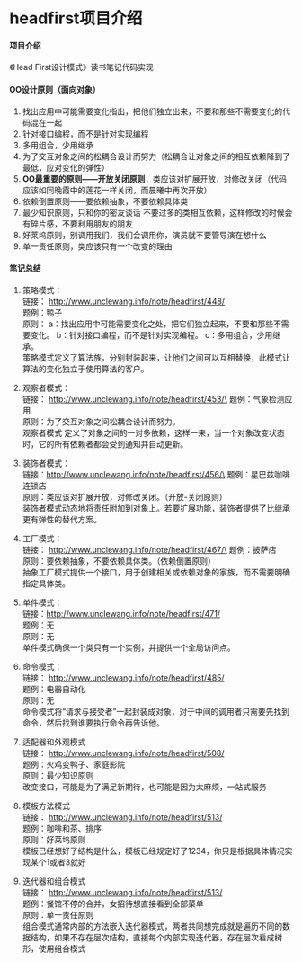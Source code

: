 # headfirst项目介绍

#### 项目介绍
《Head First设计模式》读书笔记代码实现

#### OO设计原则（面向对象）
1. 找出应用中可能需要变化指出，把他们独立出来，不要和那些不需要变化的代码混在一起
2. 针对接口编程，而不是针对实现编程
3. 多用组合，少用继承
4. 为了交互对象之间的松耦合设计而努力（松耦合让对象之间的相互依赖降到了最低，应对变化的弹性）
5. **OO最重要的原则——开放关闭原则**，类应该对扩展开放，对修改关闭（代码应该如同晚霞中的莲花一样关闭，而晨曦中再次开放）
6. 依赖倒置原则——要依赖抽象，不要依赖具体类
7. 最少知识原则，只和你的密友谈话 不要过多的类相互依赖，这样修改的时候会有碎片感，不要利用朋友的朋友
8. 好莱坞原则，别调用我们，我们会调用你，演员就不要管导演在想什么
9. 单一责任原则，类应该只有一个改变的理由

#### 笔记总结

1. 策略模式：\
链接： http://www.unclewang.info/note/headfirst/448/ \
题例：鸭子 \
原则：
a：找出应用中可能需要变化之处，把它们独立起来，不要和那些不需要变化。
b：针对接口编程，而不是针对实现编程。
c：多用组合，少用继承。\
策略模式定义了算法族，分别封装起来，让他们之间可以互相替换，此模式让算法的变化独立于使用算法的客户。

2. 观察者模式：\
链接： http://www.unclewang.info/note/headfirst/453/\
题例：气象检测应用\
原则：为了交互对象之间松耦合设计而努力。\
观察者模式 定义了对象之间的一对多依赖，这样一来，当一个对象改变状态时，它的所有依赖者都会受到通知并自动更新。

3. 装饰者模式：\
链接：http://www.unclewang.info/note/headfirst/456/\
题例：星巴兹咖啡连锁店\
原则：类应该对扩展开放，对修改关闭。（开放-关闭原则）\
装饰者模式动态地将责任附加到对象上。若要扩展功能，装饰者提供了比继承更有弹性的替代方案。

4. 工厂模式：\
链接： http://www.unclewang.info/note/headfirst/467/\
题例：披萨店\
原则：要依赖抽象，不要依赖具体类。（依赖倒置原则）\
抽象工厂模式提供一个接口，用于创建相关或依赖对象的家族，而不需要明确指定具体类。

5. 单件模式：\
链接：http://www.unclewang.info/note/headfirst/471/ \
题例：无\
原则：无\
单件模式确保一个类只有一个实例，并提供一个全局访问点。

6. 命令模式：\
链接： http://www.unclewang.info/note/headfirst/485/ \
题例：电器自动化\
原则：无\
命令模式将“请求与接受者”一起封装成对象，对于中间的调用者只需要先找到命令，然后找到谁要执行命令再告诉他。

7. 适配器和外观模式 \
链接： http://www.unclewang.info/note/headfirst/508/ \
题例：火鸡变鸭子、家庭影院 \
原则：最少知识原则 \
改变接口，可能是为了满足新期待，也可能是因为太麻烦，一站式服务

8. 模板方法模式 \
链接： http://www.unclewang.info/note/headfirst/513/ \
题例：咖啡和茶、排序 \
原则：好莱坞原则 \
模板已经想好了结构是什么，模板已经规定好了1234，你只是根据具体情况实现某个1或者3就好

9. 迭代器和组合模式 \
链接： http://www.unclewang.info/note/headfirst/513/ \
题例：餐馆不停的合并，女招待想直接看到全部菜单 \
原则：单一责任原则 \
组合模式通常内部的方法嵌入迭代器模式，两者共同想完成就是遍历不同的数据结构，如果不存在层次结构，直接每个内部实现迭代器，存在层次看成树形，使用组合模式
